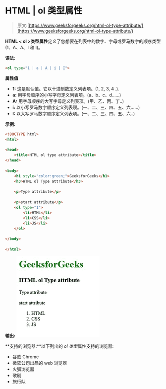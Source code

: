 # HTML | ol 类型属性

> 原文:[https://www.geeksforgeeks.org/html-ol-type-attribute/](https://www.geeksforgeeks.org/html-ol-type-attribute/)

**HTML < ol >类型属性**定义了您想要在列表中的数字、字母或罗马数字的顺序类型(1、A、A、I 和 I)。

**语法:**

```html
<ol type="1 | a | A | i | I">
```

**属性值**

*   **1:** 这是默认值。它以十进制数定义列表项。(1, 2, 3, 4 .).
*   **a:** 用字母顺序的小写字母定义列表项。(a、b、c、d……)
*   **A:** 用字母顺序的大写字母定义列表项。(甲、乙、丙、丁..)
*   **i:** 以小写罗马数字顺序定义列表项。(一、二、三、四、五、六……)
*   **I:** 以大写罗马数字顺序定义列表项。(一、二、三、四、五、六..)

**示例:**

```html
<!DOCTYPE html> 
<html> 

<head> 
    <title>HTML ol type attribute</title> 
</head> 

<body> 
    <h1 style="color:green;">GeeksforGeeks</h1> 
    <h3>HTML ol Type attribute</h3> 

    <p>Type attribute</p> 

    <p>start attribute</p> 
    <ol type="1"> 
        <li>HTML</li> 
        <li>CSS</li> 
        <li>JS</li> 
    </ol> 

</body> 

</html>   
```

**输出:**
![](img/9a78e809fd266abdd2c1701bba2864ba.png)

**支持的浏览器:**以下列出的 *ol 类型*属性支持的浏览器:

*   谷歌 Chrome
*   微软公司出品的 web 浏览器
*   火狐浏览器
*   歌剧
*   旅行队